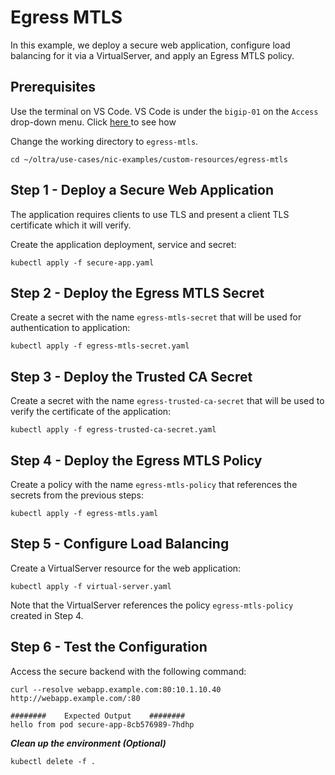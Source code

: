 # Egress MTLS

In this example, we deploy a secure web application, configure load balancing for it via a VirtualServer, and apply an Egress MTLS policy.

## Prerequisites

Use the terminal on VS Code. VS Code is under the `bigip-01` on the `Access` drop-down menu. Click <a href="https://raw.githubusercontent.com/F5EMEA/oltra/main/vscode.png"> here </a> to see how 

Change the working directory to `egress-mtls`.
```
cd ~/oltra/use-cases/nic-examples/custom-resources/egress-mtls
```

## Step 1 - Deploy a Secure Web Application
The application requires clients to use TLS and present a client TLS certificate which it will verify.

Create the application deployment, service and secret:
```
kubectl apply -f secure-app.yaml
```

## Step 2 - Deploy the Egress MTLS Secret

Create a secret with the name `egress-mtls-secret` that will be used for authentication to application:
```
kubectl apply -f egress-mtls-secret.yaml
```

## Step 3 - Deploy the Trusted CA Secret

Create a secret with the name `egress-trusted-ca-secret` that will be used to verify the certificate of the application:
```
kubectl apply -f egress-trusted-ca-secret.yaml
```

## Step 4 - Deploy the Egress MTLS Policy

Create a policy with the name `egress-mtls-policy` that references the secrets from the previous steps:
```
kubectl apply -f egress-mtls.yaml
```

## Step 5 - Configure Load Balancing

Create a VirtualServer resource for the web application:
```
kubectl apply -f virtual-server.yaml
```

Note that the VirtualServer references the policy `egress-mtls-policy` created in Step 4.

## Step 6 - Test the Configuration

Access the secure backend with the following command:
```
curl --resolve webapp.example.com:80:10.1.10.40 http://webapp.example.com/:80

########    Expected Output    ########
hello from pod secure-app-8cb576989-7hdhp
```

***Clean up the environment (Optional)***
```
kubectl delete -f .
```    